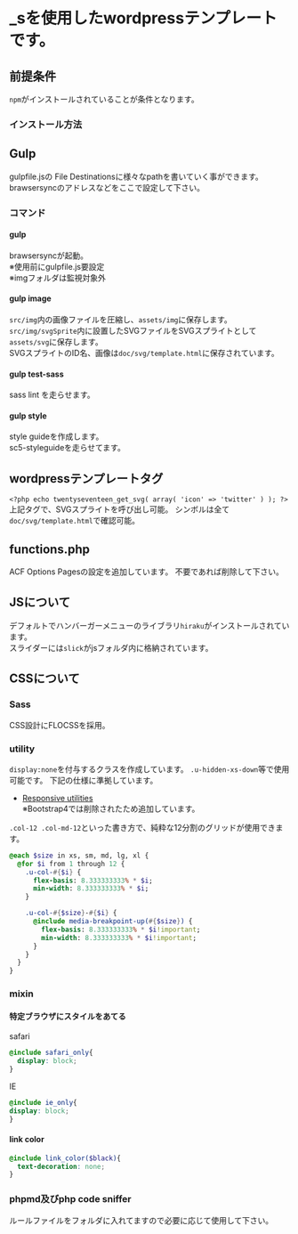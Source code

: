 # _sを使用したwordpressテンプレートです。
## 前提条件
`npm`がインストールされていることが条件となります。

### インストール方法

## Gulp
gulpfile.jsの File Destinationsに様々なpathを書いていく事ができます。  
brawsersyncのアドレスなどをここで設定して下さい。

### コマンド
#### gulp
brawsersyncが起動。  
※使用前にgulpfile.js要設定  
※imgフォルダは監視対象外  

#### gulp image
`src/img`内の画像ファイルを圧縮し、`assets/img`に保存します。  
`src/img/svgSprite`内に設置したSVGファイルをSVGスプライトとして`assets/svg`に保存します。  
SVGスプライトのID名、画像は`doc/svg/template.html`に保存されています。

#### gulp test-sass
sass lint を走らせます。

#### gulp style
style guideを作成します。  
sc5-styleguideを走らせてます。  

## wordpressテンプレートタグ
`<?php echo twentyseventeen_get_svg( array( 'icon' => 'twitter' ) ); ?>`  
上記タグで、SVGスプライトを呼び出し可能。
シンボルは全て`doc/svg/template.html`で確認可能。

## functions.php

ACF Options Pagesの設定を追加しています。
不要であれば削除して下さい。

## JSについて

デフォルトでハンバーガーメニューのライブラリ`hiraku`がインストールされています。  
スライダーには`slick`がjsフォルダ内に格納されています。

## CSSについて
### Sass
CSS設計にFLOCSSを採用。  

### utility
`display:none`を付与するクラスを作成しています。
`.u-hidden-xs-down`等で使用可能です。
下記の仕様に準拠しています。
- [Responsive utilities](https://v4-alpha.getbootstrap.com/layout/responsive-utilities/)  
※Bootstrap4では削除されたため追加しています。

`.col-12 .col-md-12`といった書き方で、純粋な12分割のグリッドが使用できます。

```sass
@each $size in xs, sm, md, lg, xl {
  @for $i from 1 through 12 {
    .u-col-#{$i} {
      flex-basis: 8.333333333% * $i;
      min-width: 8.333333333% * $i;
    }

    .u-col-#{$size}-#{$i} {
      @include media-breakpoint-up(#{$size}) {
        flex-basis: 8.333333333% * $i!important;
        min-width: 8.333333333% * $i!important;
      }
    }
  }
}
```

### mixin
#### 特定ブラウザにスタイルをあてる
safari
```scss
@include safari_only{
  display: block;
}
```
IE
```scss
@include ie_only{
display: block;
}
```

#### link color

```scss
@include link_color($black){
  text-decoration: none;
}
```

### phpmd及びphp code sniffer  
ルールファイルをフォルダに入れてますので必要に応じて使用して下さい。  

